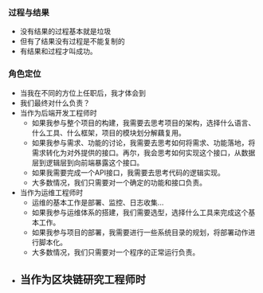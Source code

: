 ### 过程与结果
- 没有结果的过程基本就是垃圾
- 但有了结果没有过程是不能复制的
- 有结果和过程才叫成功。

### 角色定位
- 当我在不同的方位上任职后，我才体会到
- 我们最终对什么负责？
- 当作为后端开发工程师时
    - 如果我参与整个项目的构建，我需要去思考项目的架构，选择什么语言、什么工具、什么框架，项目的模块划分解藕复用。
    - 如果我参与需求、功能的讨论，我需要去思考如何将需求、功能落地，将需求转化为对外提供的接口。再尔，我会思考如何实现这个接口，从数据层到逻辑层到向前端暴露这个接口。
    - 如果我需要完成一个API接口，我需要去思考代码的逻辑实现。
    - 大多数情况，我们只需要对一个确定的功能和接口负责。
- 当作为运维工程师时
    - 运维的基本工作是部署、监控、日志收集...
    - 如果我参与运维体系的搭建，我们需要选型，选择什么工具来完成这个基本工作。
    - 如果我参与项目的部署，我需要进行一些系统目录的规划，将部署动作进行脚本化。
    - 大多数情况，我们只需要对一个程序的正常运行负责。
- 当作为区块链研究工程师时
    - 
